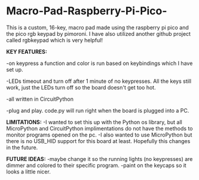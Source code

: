 # Macro-Pad-Raspberry-Pi-Pico-
This is a custom, 16-key, macro pad made using the raspberry pi pico and the pico rgb keypad by pimoroni. I have also utilized another github project called rgbkeypad which is very helpful!


**KEY FEATURES:**

  -on keypress a function and color is run based on keybindings which I have set up.
  
  -LEDs timeout and turn off after 1 minute of no keypresses. All the keys still work, just the LEDs turn off so the board doesn't get too hot.
  
  -all written in CircuitPython
  
  -plug and play. code.py will run right when the board is plugged into a PC.


**LIMITATIONS:**
  -I wanted to set this up with the Python os library, but all MicroPython and CircuitPython implimentations do not have the methods to monitor programs opened on the pc.
  -I also wanted to use MicroPython but there is no USB_HID support for this board at least. Hopefully this changes in the future.


**FUTURE IDEAS:**
  -maybe change it so the running lights (no keypresses) are dimmer and colored to their specific program.
  -paint on the keycaps so it looks a little nicer.
